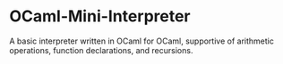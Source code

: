 # OCaml-Mini-Interpreter
A basic interpreter written in OCaml for OCaml, supportive of arithmetic operations, function declarations, and recursions. 

